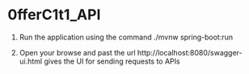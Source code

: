 # 0fferC1t1_API

1. Run the application using the command ./mvnw spring-boot:run

2. Open your browse and past the url http://localhost:8080/swagger-ui.html gives the UI for sending requests to APIs

